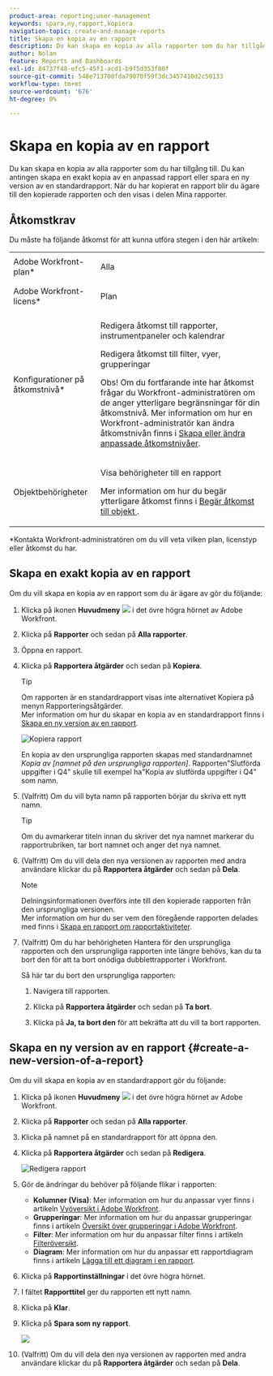 ```yaml
---
product-area: reporting;user-management
keywords: spara,ny,rapport,kopiera
navigation-topic: create-and-manage-reports
title: Skapa en kopia av en rapport
description: Du kan skapa en kopia av alla rapporter som du har tillgång till. Du kan antingen skapa en exakt kopia av en anpassad rapport eller spara en ny version av en standardrapport. När du har kopierat en rapport blir du ägare till den kopierade rapporten och den visas i delen Mina rapporter.
author: Nolan
feature: Reports and Dashboards
exl-id: 84737f48-efc5-45f1-acd1-b9f5d353f80f
source-git-commit: 548e713700fda79070f59f3dc3457410d2c50133
workflow-type: tm+mt
source-wordcount: '676'
ht-degree: 0%

---
```


# Skapa en kopia av en rapport

Du kan skapa en kopia av alla rapporter som du har tillgång till. Du kan antingen skapa en exakt kopia av en anpassad rapport eller spara en ny version av en standardrapport. När du har kopierat en rapport blir du ägare till den kopierade rapporten och den visas i delen Mina rapporter.

## Åtkomstkrav

Du måste ha följande åtkomst för att kunna utföra stegen i den här artikeln:

<table style="table-layout:auto"> 
 <col> 
 <col> 
 <tbody> 
  <tr> 
   <td role="rowheader">Adobe Workfront-plan*</td> 
   <td> <p>Alla</p> </td> 
  </tr> 
  <tr> 
   <td role="rowheader">Adobe Workfront-licens*</td> 
   <td> <p>Plan </p> </td> 
  </tr> 
  <tr> 
   <td role="rowheader">Konfigurationer på åtkomstnivå*</td> 
   <td> <p>Redigera åtkomst till rapporter, instrumentpaneler och kalendrar</p> <p>Redigera åtkomst till filter, vyer, grupperingar</p> <p>Obs! Om du fortfarande inte har åtkomst frågar du Workfront-administratören om de anger ytterligare begränsningar för din åtkomstnivå. Mer information om hur en Workfront-administratör kan ändra åtkomstnivån finns i <a href="../../../administration-and-setup/add-users/configure-and-grant-access/create-modify-access-levels.md" class="MCXref xref">Skapa eller ändra anpassade åtkomstnivåer</a>.</p> </td> 
  </tr> 
  <tr> 
   <td role="rowheader">Objektbehörigheter</td> 
   <td> <p>Visa behörigheter till en rapport</p> <p>Mer information om hur du begär ytterligare åtkomst finns i <a href="../../../workfront-basics/grant-and-request-access-to-objects/request-access.md" class="MCXref xref">Begär åtkomst till objekt </a>.</p> </td> 
  </tr> 
 </tbody> 
</table>

&#42;Kontakta Workfront-administratören om du vill veta vilken plan, licenstyp eller åtkomst du har.

## Skapa en exakt kopia av en rapport

Om du vill skapa en kopia av en rapport som du är ägare av gör du följande:

1. Klicka på ikonen **Huvudmeny** ![](assets/main-menu-icon.png) i det övre högra hörnet av Adobe Workfront.

1. Klicka på **Rapporter** och sedan på **Alla rapporter**.
1. Öppna en rapport.
1. Klicka på **Rapportera åtgärder** och sedan på **Kopiera**.

   >[!TIP]
   >
   >Om rapporten är en standardrapport visas inte alternativet Kopiera på menyn Rapporteringsåtgärder.\
   >Mer information om hur du skapar en kopia av en standardrapport finns i [Skapa en ny version av en rapport](#create-a-new-version-of-a-report).

   ![Kopiera rapport](assets/nwe-fulllistofreportactions-2022.png)

   En kopia av den ursprungliga rapporten skapas med standardnamnet *Kopia av [namnet på den ursprungliga rapporten]*. Rapporten&quot;Slutförda uppgifter i Q4&quot; skulle till exempel ha&quot;Kopia av slutförda uppgifter i Q4&quot; som namn.

1. (Valfritt) Om du vill byta namn på rapporten börjar du skriva ett nytt namn.

   >[!TIP]
   >
   >Om du avmarkerar titeln innan du skriver det nya namnet markerar du rapportrubriken, tar bort namnet och anger det nya namnet.

1. (Valfritt) Om du vill dela den nya versionen av rapporten med andra användare klickar du på **Rapportera åtgärder** och sedan på **Dela**.

   >[!NOTE]
   >
   >Delningsinformationen överförs inte till den kopierade rapporten från den ursprungliga versionen.\
   >Mer information om hur du ser vem den föregående rapporten delades med finns i [Skapa en rapport om rapportaktiviteter](../../../reports-and-dashboards/reports/report-usage/create-report-reporting-activities.md#identify).

1. (Valfritt) Om du har behörigheten Hantera för den ursprungliga rapporten och den ursprungliga rapporten inte längre behövs, kan du ta bort den för att ta bort onödiga dubblettrapporter i Workfront.

   Så här tar du bort den ursprungliga rapporten:

   1. Navigera till rapporten.
   1. Klicka på **Rapportera åtgärder** och sedan på **Ta bort**.

   1. Klicka på **Ja, ta bort den** för att bekräfta att du vill ta bort rapporten.

## Skapa en ny version av en rapport {#create-a-new-version-of-a-report}

Om du vill skapa en kopia av en standardrapport gör du följande:

1. Klicka på ikonen **Huvudmeny** ![](assets/main-menu-icon.png) i det övre högra hörnet av Adobe Workfront.

1. Klicka på **Rapporter** och sedan på **Alla rapporter**.
1. Klicka på namnet på en standardrapport för att öppna den.
1. Klicka på **Rapportera åtgärder** och sedan på **Redigera**.

   ![Redigera rapport](assets/nwe-reportactionsfordefaultreport-2022.png)

1. Gör de ändringar du behöver på följande flikar i rapporten:

   * **Kolumner (Visa)**: Mer information om hur du anpassar vyer finns i artikeln [Vyöversikt i Adobe Workfront](../../../reports-and-dashboards/reports/reporting-elements/views-overview.md).
   * **Grupperingar**: Mer information om hur du anpassar grupperingar finns i artikeln [Översikt över grupperingar i Adobe Workfront](../../../reports-and-dashboards/reports/reporting-elements/groupings-overview.md).
   * **Filter**: Mer information om hur du anpassar filter finns i artikeln [Filteröversikt](../../../reports-and-dashboards/reports/reporting-elements/filters-overview.md).
   * **Diagram**: Mer information om hur du anpassar ett rapportdiagram finns i artikeln [Lägga till ett diagram i en rapport](../../../reports-and-dashboards/reports/creating-and-managing-reports/add-chart-report.md).

1. Klicka på **Rapportinställningar** i det övre högra hörnet.
1. I fältet **Rapporttitel** ger du rapporten ett nytt namn.
1. Klicka på **Klar**.
1. Klicka på **Spara som ny rapport**.

   ![](assets/nwe-save-as-new-report-350x220.png)

1. (Valfritt) Om du vill dela den nya versionen av rapporten med andra användare klickar du på **Rapportera åtgärder** och sedan på **Dela**.
